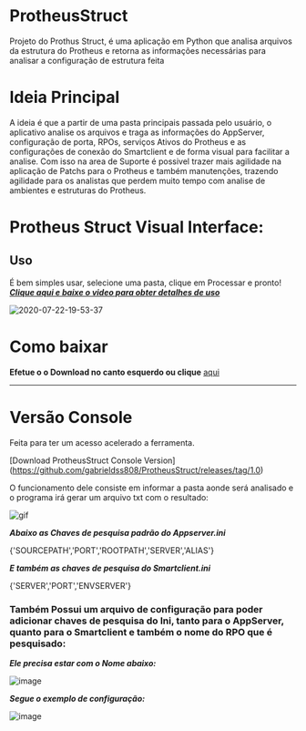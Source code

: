 # ProtheusStruct
Projeto do Prothus Struct, é uma aplicação em Python que analisa arquivos da estrutura do Protheus e retorna as informações necessárias para analisar a configuração de estrutura feita

# Ideia Principal
A ideia é que a partir de uma pasta principais passada pelo usuário, o aplicativo analise os arquivos e traga as informações do AppServer, configuração de porta, RPOs, serviços Ativos do Protheus e as configurações de conexão do Smartclient e de forma visual para facilitar a analise.
Com isso na area de Suporte é possivel trazer mais agilidade na aplicação de Patchs para o Protheus e também manutenções, trazendo agilidade para os analistas que perdem muito tempo com analise de ambientes e estruturas do Protheus.

# Protheus Struct Visual Interface:
<h2>Uso</h2>

É bem simples usar, selecione uma pasta, clique em Processar e pronto! [***Clique aqui e baixe o video para obter detalhes de uso***](Videos/tutorial/)

![2020-07-22-19-53-37](https://user-images.githubusercontent.com/45453977/88238092-26005b00-cc57-11ea-8c79-609ae53e892d.gif)

# Como baixar

**Efetue o o Download no canto esquerdo ou clique** [aqui](https://github.com/gabrieldss808/ProtheusStruct/releases/tag/1.0-VisualInterface)

<hr>

# Versão Console

Feita para ter um acesso acelerado a ferramenta.

[Download ProtheusStruct Console Version] (https://github.com/gabrieldss808/ProtheusStruct/releases/tag/1.0)

O funcionamento dele consiste em informar a pasta aonde será analisado e o programa irá gerar um arquivo txt com o resultado:

![gif](https://user-images.githubusercontent.com/45453977/87819848-52753b00-c843-11ea-8a17-d947daef5431.gif)

***Abaixo as Chaves de pesquisa padrão do Appserver.ini***

{'SOURCEPATH','PORT','ROOTPATH','SERVER','ALIAS'}

***E também as chaves de pesquisa do Smartclient.ini***

{'SERVER','PORT','ENVSERVER'}

<H3>Também Possui um arquivo de configuração para poder adicionar chaves de pesquisa do Ini, tanto para o AppServer, quanto para o Smartclient e também o nome do RPO que é pesquisado:</H3>

***Ele precisa estar com o Nome abaixo:***

![image](https://user-images.githubusercontent.com/45453977/87817516-7b93cc80-c83f-11ea-9791-e66455bfcd31.png)

***Segue o exemplo de configuração:***

![image](https://user-images.githubusercontent.com/45453977/87817212-f3adc280-c83e-11ea-8765-dcf97d09d7d4.png)
